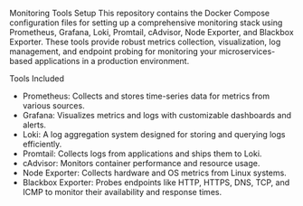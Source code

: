 Monitoring Tools Setup
This repository contains the Docker Compose configuration files for setting up a comprehensive monitoring stack using Prometheus, Grafana, Loki, Promtail, cAdvisor, Node Exporter, and Blackbox Exporter. These tools provide robust metrics collection, visualization, log management, and endpoint probing for monitoring your microservices-based applications in a production environment.

Tools Included
   -  Prometheus: Collects and stores time-series data for metrics from various sources.
   -  Grafana: Visualizes metrics and logs with customizable dashboards and alerts.
   -  Loki: A log aggregation system designed for storing and querying logs efficiently.
   -  Promtail: Collects logs from applications and ships them to Loki.
   -  cAdvisor: Monitors container performance and resource usage.
   -  Node Exporter: Collects hardware and OS metrics from Linux systems.
   -  Blackbox Exporter: Probes endpoints like HTTP, HTTPS, DNS, TCP, and ICMP to monitor their availability and response times.

